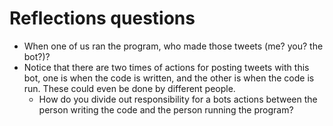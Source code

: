 # Reflections questions

- When one of us ran the program, who made those tweets (me? you? the bot?)?
- Notice that there are two times of actions for posting tweets with this bot, one is when the code is written, and the other is when the code is run. These could even be done by different people.
  - How do you divide out responsibility for a bots actions between the person writing the code and the person running the program?

